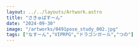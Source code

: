 ```yaml
---
layout: ../../layouts/Artwork.astro
title: "さきゅばすーん"
date: "2024-09-30"
image: "/artworks/0491pose_study_002.jpg"
tags: ["なすーん","VIPRPG","ドラゴンガール","つの"]
---
```


